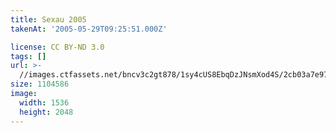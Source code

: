 ```yaml
---
title: Sexau 2005
takenAt: '2005-05-29T09:25:51.000Z'

license: CC BY-ND 3.0
tags: []
url: >-
  //images.ctfassets.net/bncv3c2gt878/1sy4cUS8EbqDzJNsmXod4S/2cb03a7e97fd10f14b15104e11f120a9/sexau-2005_4560329298_o
size: 1104586
image:
  width: 1536
  height: 2048
---
```

